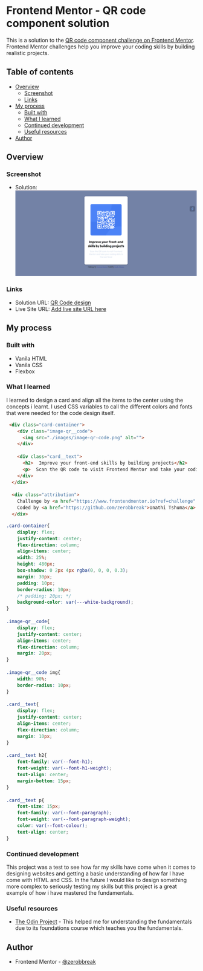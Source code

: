 # Frontend Mentor - QR code component solution

This is a solution to the [QR code component challenge on Frontend Mentor](https://www.frontendmentor.io/challenges/qr-code-component-iux_sIO_H). Frontend Mentor challenges help you improve your coding skills by building realistic projects. 

## Table of contents

- [Overview](#overview)
  - [Screenshot](#screenshot)
  - [Links](#links)
- [My process](#my-process)
  - [Built with](#built-with)
  - [What I learned](#what-i-learned)
  - [Continued development](#continued-development)
  - [Useful resources](#useful-resources)
- [Author](#author)


## Overview

### Screenshot

- Solution:
![Screenshots](./Solution/Solution.png)

### Links

- Solution URL: [QR Code design](https://github.com/zerobbreak/QR-code-design)
- Live Site URL: [Add live site URL here](https://your-live-site-url.com)

## My process

### Built with

- Vanila HTML
- Vanila CSS
- Flexbox 

### What I learned
I learned to design a card and align all the items to the center using the concepts i learnt. I used CSS variables to call the different colors and fonts that were needed for the code design itself. 


```html
 <div class="card-container">
    <div class="image-qr__code">
      <img src="./images/image-qr-code.png" alt="">
    </div>

    <div class="card__text">
      <h2>  Improve your front-end skills by building projects</h2>
      <p>  Scan the QR code to visit Frontend Mentor and take your coding skills to the next level</p>
    </div>
  </div>

  <div class="attribution">
    Challenge by <a href="https://www.frontendmentor.io?ref=challenge" target="_blank">Frontend Mentor</a>.
    Coded by <a href="https://github.com/zerobbreak">Unathi Tshuma</a>.
  </div>
```
```css
.card-container{
    display: flex;
    justify-content: center;
    flex-direction: column;
    align-items: center;
    width: 25%;
    height: 480px;
    box-shadow: 0 2px 4px rgba(0, 0, 0, 0.3);
    margin: 30px;
    padding: 10px;
    border-radius: 10px;
    /* padding: 20px; */
    background-color: var(---white-background);
}

.image-qr__code{
    display: flex;
    justify-content: center;
    align-items: center;
    flex-direction: column;
    margin: 20px;
}

.image-qr__code img{
    width: 90%;
    border-radius: 10px;
}

.card__text{
    display: flex;
    justify-content: center;
    align-items: center;
    flex-direction: column;
    margin: 10px;
}

.card__text h2{
    font-family: var(--font-h1);
    font-weight: var(--font-h1-weight);
    text-align: center;
    margin-bottom: 15px;
}

.card__text p{
    font-size: 15px;
    font-family: var(--font-paragraph);
    font-weight: var(--font-paragraph-weight);
    color: var(--font-colour);
    text-align: center;
}
```

### Continued development

This project was a test to see how far my skills have come when it comes to designing websites and getting a basic understanding of how far I have come with HTML and CSS. In the future I would like to design something more complex to seriously testing my skills but this project is a great example of how i have mastered the fundamentals.

### Useful resources

- [The Odin Project](https://www.theodinproject.com) - This helped me for understanding the fundamentals due to its foundations course which teaches you the fundamentals.

## Author

- Frontend Mentor - [@zerobbreak](https://www.frontendmentor.io/profile/zerobbreak)


